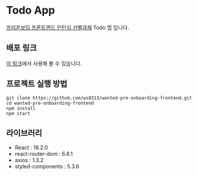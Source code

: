 # Todo App

[프리온보딩 프론트엔드 인턴십 선별과제](https://github.com/walking-sunset/selection-task) Todo 앱 입니다.

## 배포 링크

[이 링크](https://wanted-pre-onboarding-frontend-ws8313.netlify.app/)에서  사용해 볼 수 있습니다.

## 프로젝트 실행 방법

    git clone https://github.com/ws8313/wanted-pre-onboarding-frontend.git
    cd wanted-pre-onboarding-frontend
    npm install
    npm start

## 라이브러리

- React : 18.2.0
- react-router-dom : 6.8.1
- axios : 1.3.2
- styled-components : 5.3.6